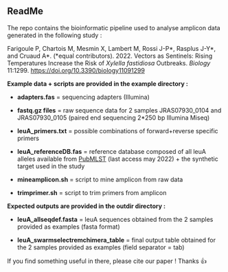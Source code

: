 ## ReadMe

The repo contains the bioinformatic pipeline used to analyse amplicon data generated in the following study :

Farigoule P, Chartois M, Mesmin X, Lambert M, Rossi J-P*, Rasplus J-Y*, and Cruaud A*. (*equal contributors). 2022. Vectors as Sentinels: Rising Temperatures Increase the Risk of <i>Xylella fastidiosa</i> Outbreaks. <i>Biology</i> 11:1299. https://doi.org/10.3390/biology11091299

**Example data + scripts are provided in the example directory :**

- **adapters.fas** = sequencing adapters (Illumina)

- **fastq.gz files** = raw sequence data for 2 samples JRAS07930_0104 and JRAS07930_0105 (paired end sequencing 2*250 bp Illumina Miseq)

- **leuA_primers.txt** = possible combinations of forward+reverse specific primers

- **leuA_referenceDB.fas** = reference database composed of all leuA alleles available from [PubMLST](http://pubmlst.org/xfastidiosa/) (last access may 2022) + the synthetic target used in the study

- **mineamplicon.sh** = script to mine amplicon from raw data

- **trimprimer.sh** = script to trim primers from amplicon


**Expected outputs are provided in the outdir directory :**

- **leuA_allseqdef.fasta** = leuA sequences obtained from the 2 samples provided as examples (fasta format)

- **leuA_swarmselectremchimera_table** = final output table obtained for the 2 samples provided as examples (field separator = tab)


If you find something useful in there, please cite our paper ! Thanks :+1:
